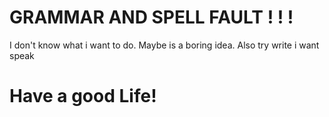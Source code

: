 # GRAMMAR AND SPELL FAULT ! ! !

I don't know what i want to do. Maybe is a boring idea. Also try write i want speak

# Have a good Life!
